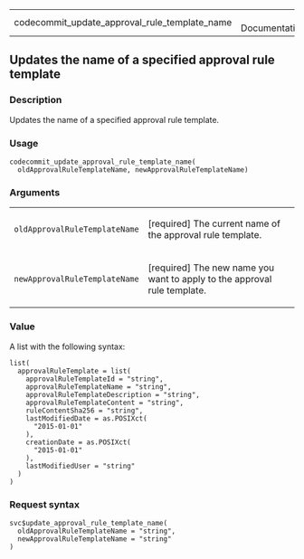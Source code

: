 <table style="width: 100%;">
<tbody>
<tr class="odd">
<td>codecommit_update_approval_rule_template_name</td>
<td style="text-align: right;">R Documentation</td>
</tr>
</tbody>
</table>

## Updates the name of a specified approval rule template

### Description

Updates the name of a specified approval rule template.

### Usage

    codecommit_update_approval_rule_template_name(
      oldApprovalRuleTemplateName, newApprovalRuleTemplateName)

### Arguments

<table>
<colgroup>
<col style="width: 35%" />
<col style="width: 65%" />
</colgroup>
<tbody>
<tr class="odd">
<td><code
id="codecommit_update_approval_rule_template_name_:_oldApprovalRuleTemplateName">oldApprovalRuleTemplateName</code></td>
<td><p>[required] The current name of the approval rule
template.</p></td>
</tr>
<tr class="even">
<td><code
id="codecommit_update_approval_rule_template_name_:_newApprovalRuleTemplateName">newApprovalRuleTemplateName</code></td>
<td><p>[required] The new name you want to apply to the approval rule
template.</p></td>
</tr>
</tbody>
</table>

### Value

A list with the following syntax:

    list(
      approvalRuleTemplate = list(
        approvalRuleTemplateId = "string",
        approvalRuleTemplateName = "string",
        approvalRuleTemplateDescription = "string",
        approvalRuleTemplateContent = "string",
        ruleContentSha256 = "string",
        lastModifiedDate = as.POSIXct(
          "2015-01-01"
        ),
        creationDate = as.POSIXct(
          "2015-01-01"
        ),
        lastModifiedUser = "string"
      )
    )

### Request syntax

    svc$update_approval_rule_template_name(
      oldApprovalRuleTemplateName = "string",
      newApprovalRuleTemplateName = "string"
    )
